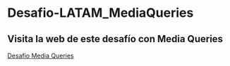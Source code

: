 # Desafio-LATAM_MediaQueries

## Visita la web de este desafío con Media Queries
<a href="https://carolinalunasfarah.github.io/Desafio-LATAM_Grid/" target="_blank" rel="noopener noreferrer">Desafío Media Queries</a>